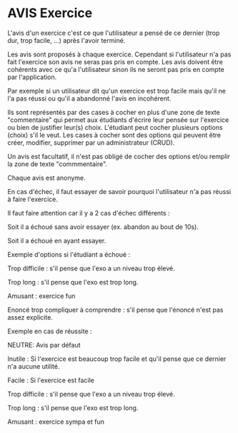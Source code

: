 # AVIS Exercice

L'avis d'un exercice c'est ce que l'utilisateur a pensé de ce dernier (trop dur, trop facile, ...) après l'avoir terminé.

Les avis sont proposés à chaque exercice. Cependant si l'utilisateur n'a pas fait l'exercice son avis ne seras pas pris en compte.
Les avis doivent être cohérents avec ce qu'a l'utilisateur sinon ils ne seront pas pris en compte par l'application.

Par exemple si un utilisateur dit qu'un exercice est trop facile mais qu'il ne l'a pas réussi ou qu'il a abandonné l'avis en incohérent.

Ils sont représentés par des cases à cocher en plus d'une zone de texte "commentaire" qui permet aux étudiants d'écrire leur pensée sur l'exercice ou bien de justifier leur(s) choix.
L'étudiant peut cocher plusieurs options (choix) s'il le veut. Les cases à cocher sont des options qui peuvent être créer, modifier, supprimer par un administrateur (CRUD).

Un avis est facultatif, il n'est pas obligé de cocher des options et/ou remplir la zone de texte "commmentaire".

Chaque avis est anonyme.

En cas d'échec, il faut essayer de savoir pourquoi l'utilisateur n'a pas réussi à faire l'exercice.

Il faut faire attention car il y a 2 cas d'échec différents :

Soit il a échoué sans avoir essayer (ex. abandon au bout de 10s).

Soit il a échoué en ayant essayer.

Exemple d'options si l'étudiant a échoué :

Trop difficile : s'il pense que l'exo a un niveau trop élevé.

Trop long : s'il pense que l'exo est trop long.

Amusant : exercice fun

Enoncé trop compliquer à comprendre : s'il pense que l'énoncé n'est pas assez explicite.

Exemple en cas de réussite :

NEUTRE: Avis par défaut

Inutile : Si l'exercice est beaucoup trop facile et qu'il pense que ce dernier n'a aucune utilité.

Facile : Si l'exercice est facile

Trop difficile : s'il pense que l'exo a un niveau trop élevé.

Trop long : s'il pense que l'exo est trop long.

Amusant : exercice sympa et fun


<!---
Author : Hugo
Validator : Jordan
-->


